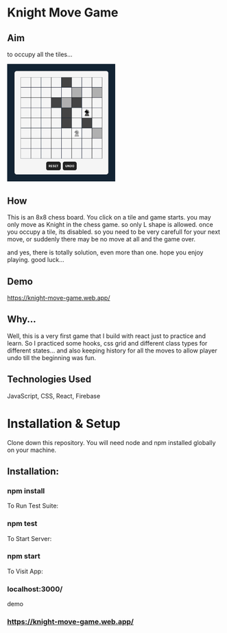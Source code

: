 # Knight Move Game

## Aim

to occupy all the tiles...

<img src="https://github.com/enisyugnak/horse-move/blob/master/ss.png" alt="" width=50%/>

## How

This is an 8x8 chess board. You click on a tile and game starts.
you may only move as Knight in the chess game. so only L shape is allowed.
once you occupy a tile, its disabled.
so you need to be very carefull for your next move,
or suddenly there may be no move at all and the game over.

and yes, there is totally solution, even more than one.
hope you enjoy playing.
good luck...

## Demo

https://knight-move-game.web.app/

## Why...

Well, this is a very first game that I build with react just to practice and learn.
So I practiced some hooks, css grid and different class types for different states...
and also keeping history for all the moves to allow player undo till the beginning was fun.

## Technologies Used

JavaScript, CSS, React, Firebase

# Installation & Setup

Clone down this repository. You will need node and npm installed globally on your machine.

## Installation:

### npm install

To Run Test Suite:

### npm test

To Start Server:

### npm start

To Visit App:

### localhost:3000/

demo

### https://knight-move-game.web.app/
